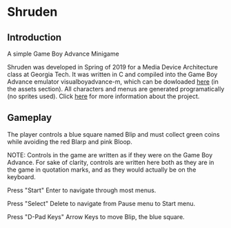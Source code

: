 # Shruden
## Introduction
A simple Game Boy Advance Minigame

Shruden was developed in Spring of 2019 for a Media Device Architecture class at Georgia Tech. It was written in C and compiled into the Game Boy Advance emulator visualboyadvance-m, which can be dowloaded <a href="https://github.com/visualboyadvance-m/visualboyadvance-m/releases">here</a> (in the assets section). All characters and menus are generated programatically (no sprites used). Click <a href="https://neobaneling.github.io/shruden.html">here</a> for more information about the project.

## Gameplay
The player controls a blue square named Blip and must collect green coins while avoiding the red Blarp and pink Bloop.

NOTE: Controls in the game are written as if they were on the Game Boy Advance. For sake of clarity, controls are written here both as they are in the game in quotation marks, and as they would actually be on the keyboard.

Press "Start" Enter to navigate through most menus.

Press "Select" Delete to navigate from Pause menu to Start menu.

Press "D-Pad Keys" Arrow Keys to move Blip, the blue square.
